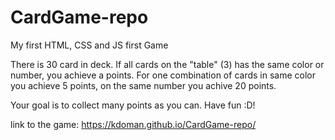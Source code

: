 # CardGame-repo
My first HTML, CSS and JS first Game

There is 30 card in deck.
If all cards on the "table" (3) has the same color or number, you achieve a points.
For one combination of cards in same color you achieve 5 points, on the same number you achive 20 points.

Your goal is to collect many points as you can.
Have fun :D!

link to the game: 
https://kdoman.github.io/CardGame-repo/
